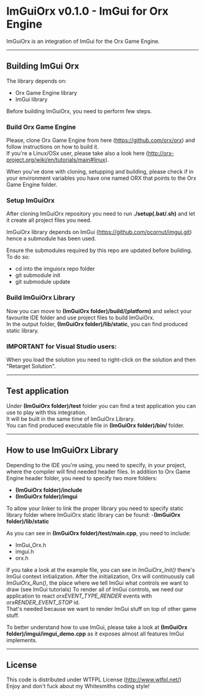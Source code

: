 # ImGuiOrx v0.1.0 -  ImGui for Orx Engine

ImGuiOrx is an integration of ImGui for the Orx Game Engine.

***

## Building ImGui Orx

The library depends on:
- Orx Game Engine library
- ImGui library

Before building ImGuiOrx, you need to perform few steps.

### Build Orx Game Engine

Please, clone Orx Game Engine from here (https://github.com/orx/orx) and follow instructions on how to build it.  
If you're a Linux/OSx user, please take also a look here (http://orx-project.org/wiki/en/tutorials/main#linux). 

When you've done with cloning, setupping and building, please check if in your environment variables you have one named ORX that points to the Orx Game Engine folder.

### Setup ImGuiOrx

After cloning ImGuiOrx repository you need to run **./setup(.bat/.sh)** and let it create all project files you need.

ImGuiOrx library depends on ImGui (https://github.com/ocornut/imgui.git) hence a submodule has been used.

Ensure the submodules required by this repo are updated before building. To do so:
* cd into the imguiorx repo folder
* git submodule init
* git submodule update


### Build ImGuiOrx Library

Now you can move to **(ImGuiOrx folder)/build/(platform)** and select your favourite IDE folder and use project files to build ImGuiOrx.  
In the output folder, **(ImGuiOrx folder)/lib/static**, you can find produced static library.

### IMPORTANT for Visual Studio users: 
When you load the solution you need to right-click on the solution and then "Retarget Solution".

***

## Test application

Under **(ImGuiOrx folder)/test** folder you can find a test application you can use to play with this integration.  
It will be built in the same time of ImGuiOrx Library.  
You can find produced executable file in **(ImGuiOrx folder)/bin/** folder.

***

## How to use ImGuiOrx Library

Depending to the IDE you're using, you need to specify, in your project, where the compiler will find needed header files.
In addition to Orx Game Engine header folder, you need to specify two more folders:
- **(ImGuiOrx folder)/include**
- **(ImGuiOrx folder)/imgui**

To allow your linker to link the proper library you need to specify static library folder where ImGuiOrx static library can be found:
 -**(ImGuiOrx folder)/lib/static**

As you can see in **(ImGuiOrx folder)/test/main.cpp**, you need to include:
- ImGui_Orx.h
- imgui.h
- orx.h

If you take a look at the example file, you can see in *ImGuiOrx_Init()* there's ImGui context initialization.
After the initialization, Orx will continuously call *ImGuiOrx_Run()*, the place where we tell ImGui what controls we want to draw (see ImGui tutorials)
To render all of ImGui controls, we need our application to react *orxEVENT_TYPE_RENDER* events with *orxRENDER_EVENT_STOP* id.  
That's needed because we want to render ImGui stuff on top of other game stuff.

To better understand how to use ImGui, please take a look at **(ImGuiOrx folder)/imgui/imgui_demo.cpp** as it exposes almost all features ImGui implements.


***


## License

This code is distributed under WTFPL License (http://www.wtfpl.net/)  
Enjoy and don't fuck about my Whitesmiths coding style!
